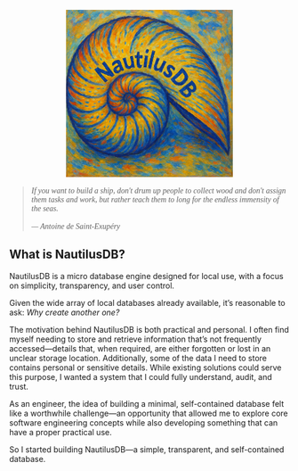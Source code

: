 <p align="center">
    <img width="300" src="images/Nautilus.png" alt="Material Bread logo">
</p>

<blockquote style="font-style: italic; font-family: 'Georgia', serif;">
  If you want to build a ship, don't drum up people to collect wood and don't assign them tasks and work, but rather teach them to long for the endless immensity of the seas.
  <br><br>
                                    — Antoine de Saint-Exupéry
</blockquote>

## What is NautilusDB?

NautilusDB is a micro database engine designed for local use, with a focus on simplicity, transparency, and user control.

Given the wide array of local databases already available, it’s reasonable to ask: *Why create another one?*

The motivation behind NautilusDB is both practical and personal. I often find myself needing to store and retrieve information that’s not frequently accessed—details that, when required, are either forgotten or lost in an unclear storage location. Additionally, some of the data I need to store contains personal or sensitive details. While existing solutions could serve this purpose, I wanted a system that I could fully understand, audit, and trust.

As an engineer, the idea of building a minimal, self-contained database felt like a worthwhile challenge—an opportunity that allowed me to explore core software engineering concepts while also developing something that can have a proper practical use. 

So I started building NautilusDB—a simple, transparent, and self-contained database. 



